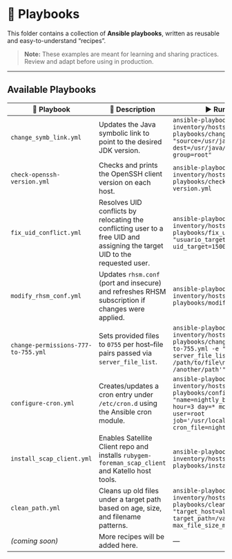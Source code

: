 # 📂 Playbooks

This folder contains a collection of **Ansible playbooks**, written as reusable and easy-to-understand “recipes”.
> **Note:** These examples are meant for learning and sharing practices. Review and adapt before using in production.

---

## Available Playbooks

<!-- Tabla HTML para mejor control visual -->
<table>
  <thead>
    <tr>
      <th>📄 Playbook</th>
      <th>📝 Description</th>
      <th>▶️ Run example</th>
    </tr>
  </thead>
  <tbody>
    <tr>
      <td><code>change_symb_link.yml</code></td>
      <td>Updates the Java symbolic link to point to the desired JDK version.</td>
      <td><code>ansible-playbook -i inventory/hosts.ini playbooks/change_symb_link.yml -e "source=/usr/java/jdk1.8.0_381 dest=/usr/java/latest owner=root group=root"</code></td>
    </tr>
    <tr>
      <td><code>check-openssh-version.yml</code></td>
      <td>Checks and prints the OpenSSH client version on each host.</td>
      <td><code>ansible-playbook -i inventory/hosts.ini playbooks/check-openssh-version.yml</code></td>
    </tr>
    <tr>
      <td><code>fix_uid_conflict.yml</code></td>
      <td>Resolves UID conflicts by relocating the conflicting user to a free UID and assigning the target UID to the requested user.</td>
      <td><code>ansible-playbook -i inventory/hosts.ini playbooks/fix_uid_conflict.yml -e "usuario_target=myuser uid_target=1500"</code></td>
    </tr>
    <tr>
      <td><code>modify_rhsm_conf.yml</code></td>
      <td>Updates <code>rhsm.conf</code> (port and insecure) and refreshes RHSM subscription if changes were applied.</td>
      <td><code>ansible-playbook -i inventory/hosts.ini playbooks/modify_rhsm_conf.yml</code></td>
    </tr>
    <tr>
      <td><code>change-permissions-777-to-755.yml</code></td>
      <td>Sets provided files to <code>0755</code> per host–file pairs passed via <code>server_file_list</code>.</td>
      <td><code>ansible-playbook -i inventory/hosts.ini playbooks/change-permissions-777-to-755.yml -e "mode=0755 server_file_list='host1 /path/to/file\nhost2 /another/path'"</code></td>
    </tr>
    <tr>
      <td><code>configure-cron.yml</code></td>
      <td>Creates/updates a cron entry under <code>/etc/cron.d</code> using the Ansible cron module.</td>
      <td><code>ansible-playbook -i inventory/hosts.ini playbooks/configure-cron.yml -e "name=nightly_backup minute=0 hour=3 day=* month=* weekday=* user=root job='/usr/local/bin/backup.sh' cron_file=nightly_backup"</code></td>
    </tr>
    <tr>
      <td><code>install_scap_client.yml</code></td>
      <td>Enables Satellite Client repo and installs <code>rubygem-foreman_scap_client</code> and Katello host tools.</td>
      <td><code>ansible-playbook -i inventory/hosts.ini playbooks/install_scap_client.yml</code></td>
    </tr>
    <tr>
      <td><code>clean_path.yml</code></td>
      <td>Cleans up old files under a target path based on age, size, and filename patterns.</td>
      <td><code>ansible-playbook -i inventory/hosts.ini playbooks/clean_path.yml -e "target_host=all target_path=/var/log age_days=14 max_file_size_mb=200"</code></td>
    </tr>
    <tr>
      <td><em>(coming soon)</em></td>
      <td>More recipes will be added here.</td>
      <td>—</td>
    </tr>
  </tbody>
</table>
